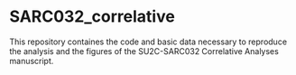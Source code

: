 # SARC032_correlative
This repository containes the code and basic data necessary to reproduce the analysis and the figures of the SU2C-SARC032 Correlative Analyses manuscript.
